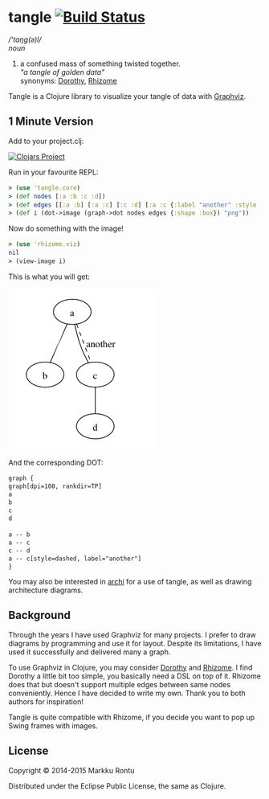 tangle [![Build Status](https://travis-ci.org/Macroz/tangle.svg?branch=master)](https://travis-ci.org/Macroz/tangle)
======
_/'taŋg(ə)l/_<br>
_noun_

1. a confused mass of something twisted together. <br>
_"a tangle of golden data"_<br>
synonyms:  [Dorothy](https://github.com/daveray/dorothy), [Rhizome](https://github.com/ztellman/rhizome)

Tangle is a Clojure library to visualize your tangle of data with [Graphviz](http://www.graphviz.org/).

1 Minute Version
----------------

Add to your project.clj:

[![Clojars Project](http://clojars.org/macroz/tangle/latest-version.svg)](http://clojars.org/macroz/tangle)

Run in your favourite REPL:

```clj
> (use 'tangle.core)
> (def nodes [:a :b :c :d])
> (def edges [[:a :b] [:a :c] [:c :d] [:a :c {:label "another" :style :dashed}]])
> (def i (dot->image (graph->dot nodes edges {:shape :box}) "png"))
```

Now do something with the image!

```clj
> (use 'rhizome.viz)
nil
> (view-image i)
```

This is what you will get:

![Example graph](examples/1.png?raw=true)

And the corresponding DOT:

```
graph {
graph[dpi=100, rankdir=TP]
a
b
c
d

a -- b
a -- c
c -- d
a -- c[style=dashed, label="another"]
}
```

You may also be interested in [archi](https://www.github.com/Macroz/archi) for a use of tangle, as well as drawing architecture diagrams.

Background
----------

Through the years I have used Graphviz for many projects. I prefer to draw diagrams by programming and use it for layout. Despite its limitations, I have used it successfully and delivered many a graph.

To use Graphviz in Clojure, you may consider [Dorothy](https://github.com/daveray/dorothy) and [Rhizome](https://github.com/ztellman/rhizome). I find Dorothy a little bit too simple, you basically need a DSL on top of it. Rhizome does that but doesn't support multiple edges between same nodes conveniently. Hence I have decided to write my own. Thank you to both authors for inspiration!

Tangle is quite compatible with Rhizome, if you decide you want to pop up Swing frames with images.

License
-------

Copyright © 2014-2015 Markku Rontu

Distributed under the Eclipse Public License, the same as Clojure.
